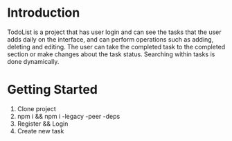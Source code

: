# Introduction 
TodoList is a project that has user login and can see the tasks that the user adds daily on the interface, and can perform operations such as adding, deleting and editing. The user can take the completed task to the completed section or make changes about the task status. Searching within tasks is done dynamically.

# Getting Started

1.	Clone project
2.	npm i && npm i -legacy -peer -deps
3.	Register && Login
4.	Create new task

